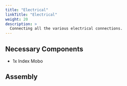 ```yaml
---
title: "Electrical"
linkTitle: "Electrical"
weight: 20
description: >
  Connecting all the various electrical connections. 
---
```


## Necessary Components

* 1x Index Mobo 

## Assembly

